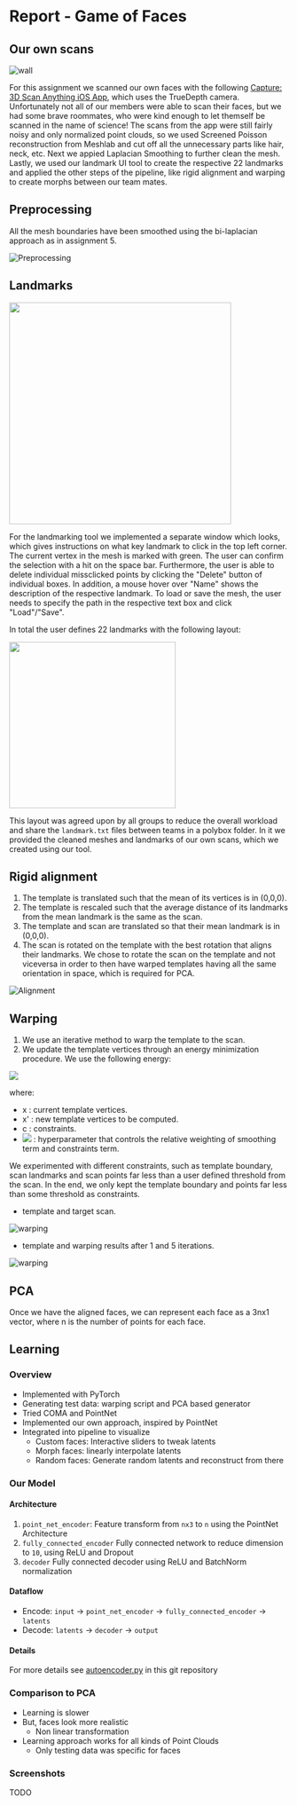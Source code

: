 # Report - Game of Faces

## Our own scans

![wall](screenshots/got.png)

For this assignment we scanned our own faces with the following [Capture: 3D Scan Anything iOS App](https://apps.apple.com/de/app/capture-3d-scan-anything/id1444183458?l=en), which uses the TrueDepth camera. Unfortunately not all of our members were able to scan their faces, but we had some brave roommates, who were kind enough to let themself be scanned in the name of science! The scans from the app were still fairly noisy and only normalized point clouds, so we used Screened Poisson reconstruction from Meshlab and cut off all the unnecessary parts like hair, neck, etc. Next we appied Laplacian Smoothing to further clean the mesh. Lastly, we used our landmark UI tool to create the respective 22 landmarks and applied the other steps of the pipeline, like rigid alignment and warping to create morphs between our team mates. 

## Preprocessing

All the mesh boundaries have been smoothed using the bi-laplacian approach as in assignment 5.

![Preprocessing](screenshots/smooth.png)

## Landmarks

<img src="screenshots/landmarks.png" height="400">

For the landmarking tool we implemented a separate window which looks, which gives instructions on what key landmark to click in the top left corner. The current vertex in the mesh is marked with green. The user can confirm the selection with a hit on the space bar. Furthermore, the user is able to delete individual missclicked points by clicking the "Delete" button of individual boxes. In addition, a mouse hover over "Name" shows the description of the respective landmark. To load or save the mesh, the user needs to specify the path in the respective text box and click "Load"/"Save".

In total the user defines 22 landmarks with the following layout:

<img src="screenshots/landmarks_template.png" height="300">

This layout was agreed upon by all groups to reduce the overall workload and share the `landmark.txt` files between teams in a polybox folder. In it we provided the cleaned meshes and landmarks of our own scans, which we created using our tool. 

## Rigid alignment

1) The template is translated such that the mean of its vertices is in (0,0,0).
2) The template is rescaled such that the average distance of its landmarks from the mean landmark is the same as the scan.
3) The template and scan are translated so that their mean landmark is in (0,0,0).
4) The scan is rotated on the template with the best rotation that aligns their landmarks. We chose to rotate the scan on the template and not viceversa in order to then have warped templates having all the same orientation in space, which is required for PCA.

![Alignment](screenshots/alignment.png)

## Warping

1) We use an iterative method to warp the template to the scan.
2) We update the template vertices through an energy minimization procedure. We use the following energy:

<img src="https://latex.codecogs.com/svg.latex?E_{warp}=||Lx'-Lx||^2+\lambda||\operatorname{Id}_{constr}x'-c||^2" />

where:
* x : current template vertices.
* x' : new template vertices to be computed.
* c : constraints.
* <img src="https://latex.codecogs.com/svg.latex?\lambda" /> : hyperparameter that controls the relative weighting of smoothing term and constraints term.

We experimented with different constraints, such as template boundary, scan landmarks and scan points far less than a user defined threshold from the scan. In the end, we only kept the template boundary and points far less than some threshold as constraints.

* template and target scan.

![warping](screenshots/warp1.png)

* template and warping results after 1 and 5 iterations.

![warping](screenshots/warp2.png)

## PCA

Once we have the aligned faces, we can represent each face as a 3nx1 vector, where n is the number of points for each face.


## Learning

### Overview
- Implemented with PyTorch
- Generating test data: warping script and PCA based generator 
- Tried COMA and PointNet
- Implemented our own approach, inspired by PointNet
- Integrated into pipeline to visualize
  - Custom faces: Interactive sliders to tweak latents
  - Morph faces: linearly interpolate latents
  - Random faces: Generate random latents and reconstruct from there

### Our Model

#### Architecture

1. `point_net_encoder`: Feature transform from `nx3` to `n` using the PointNet Architecture
2. `fully_connected_encoder` Fully connected network to reduce dimension to `10`, using ReLU and Dropout
3. `decoder` Fully connected decoder using ReLU and BatchNorm normalization

#### Dataflow
- Encode: `input` -> `point_net_encoder` -> `fully_connected_encoder` -> `latents`
- Decode: `latents` -> `decoder` -> `output` 

#### Details
For more details see [autoencoder.py](./learning/model/autoencoder.py) in this git repository

### Comparison to PCA

- Learning is slower
- But, faces look more realistic
  - Non linear transformation
- Learning approach works for all kinds of Point Clouds
  - Only testing data was specific for faces

### Screenshots

TODO
